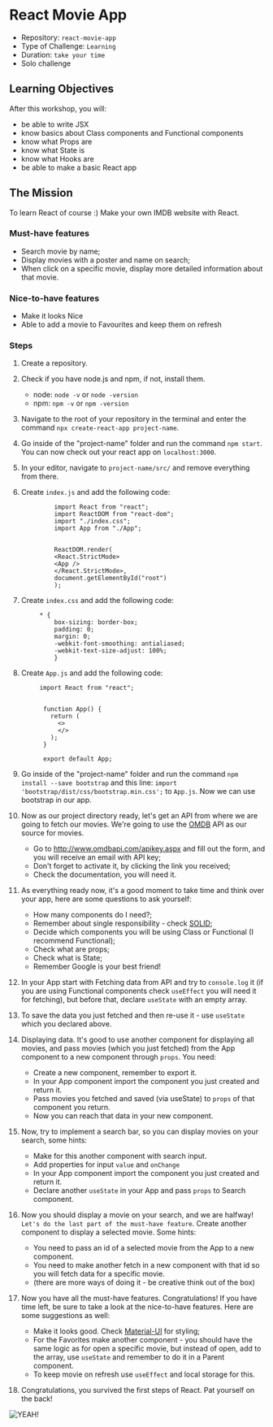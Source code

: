 # React Movie App

- Repository: `react-movie-app`
- Type of Challenge: `Learning`
- Duration: `take your time`
- Solo challenge

## Learning Objectives 
After this workshop, you will:
- be able to write JSX
- know basics about Class components and Functional components
- know what Props are
- know what State is
- know what Hooks are
- be able to make a basic React app

## The Mission
To learn React of course :) Make your own IMDB website with React.

### Must-have features

- Search movie by name;
- Display movies with a poster and name on search;
- When click on a specific movie, display more detailed information about that movie.


### Nice-to-have features
- Make it looks Nice
- Able to add a movie to Favourites and keep them on refresh 


### Steps
1. Create a repository.
2. Check if you have node.js and npm, if not, install them.
    - node: <code>node -v</code> or <code>node -version</code>
    - npm: <code>npm -v</code> or <code>npm -version</code>
3. Navigate to the root of your repository in the terminal and enter the command <code>npx create-react-app project-name</code>.
4. Go inside of the "project-name" folder and run the command <code>npm start</code>. You can now check out your react app on <code>localhost:3000</code>.
5. In your editor, navigate to <code>project-name/src/</code> and remove everything from there.
6. Create <code>index.js</code> and add the following code:

                import React from "react"; 
                import ReactDOM from "react-dom";
                import "./index.css";
                import App from "./App";
                
                                                    
                ReactDOM.render(
                <React.StrictMode>
                <App />
                </React.StrictMode>,
                document.getElementById("root")
                );
7. Create <code>index.css</code> and add the following code:    

            * {
                box-sizing: border-box;
                padding: 0;
                margin: 0;
                -webkit-font-smoothing: antialiased;
                -webkit-text-size-adjust: 100%;
                }
8. Create <code>App.js</code> and add the following code:
   
            import React from "react";
             
             
             function App() {
               return (
                 <>
                 </>
               );
             }
             
             export default App;
             
9. Go inside of the "project-name" folder and run the command <code>npm install --save bootstrap</code> and this line: <code>import 'bootstrap/dist/css/bootstrap.min.css';</code> to <code>App.js</code>. Now we can use bootstrap in our app.        
10. Now as our project directory ready, let's get an API from where we are going to fetch our movies. We're going to use the [OMDB](http://www.omdbapi.com) API as our source for movies.
    - Go to http://www.omdbapi.com/apikey.aspx and fill out the form, and you will receive an email with API key;
    - Don't forget to activate it, by clicking the link you received;
    - Check the documentation, you will need it.
11. As everything ready now, it's a good moment to take time and think over your app, here are some questions to ask yourself:
    - How many components do I need?;
    - Remember about single responsibility - check [SOLID](https://samueleresca.net/solid-principles-using-typescript/);
    - Decide which components you will be using Class or Functional (I recommend Functional);
    - Check what are props;
    - Check what is State;
    - Remember Google is your best friend!
12. In your App start with Fetching data from API and try to <code>console.log</code> it (if you are using Functional components check <code>useEffect</code> you will need it for fetching), but before that, declare <code>useState</code> with an empty array.
13. To save the data you just fetched and then re-use it - use <code>useState</code> which you declared above.
14. Displaying data. It's good to use another component for displaying all movies, and pass movies (which you just fetched) from the App component to a new component through <code>props</code>.
You need:
    - Create a new component, remember to export it.
    - In your App component import the component you just created and return it.
    - Pass movies you fetched and saved (via useState) to <code>props</code> of that component you return.
    - Now you can reach that data in your new component.
15. Now, try to implement a search bar, so you can display movies on your search, some hints:
    - Make for this another component with search input.
    - Add properties for input <code>value</code> and <code>onChange</code>
    - In your App component import the component you just created and return it.
    - Declare another <code>useState</code> in your App and pass <code>props</code> to Search component.
16. Now you should display a movie on your search, and we are halfway! `Let's do the last part of the must-have feature`.
Create another component to display a selected movie. Some hints:
    - You need to pass an id of a selected movie from the App to a new component.
    - You need to make another fetch in a new component with that id so you will fetch data for a specific movie.
    - (there are more ways of doing it - be creative think out of the box)
17. Now you have all the must-have features. Congratulations! If you have time left, be sure to take a look at the nice-to-have features. Here are some suggestions as well:
    - Make it looks good. Check [Material-UI](https://material-ui.com) for styling;
    - For the Favorites make another component - you should have the same logic as for open a specific movie, but instead of open, add to the array, use <code>useState</code> and remember to do it in a Parent component.
    - To keep movie on refresh use <code>useEffect</code> and local storage for this.
18. Congratulations, you survived the first steps of React. Pat yourself on the back!




![YEAH!](https://media.giphy.com/media/KJCsv8KcpwHjG/giphy.gif)

